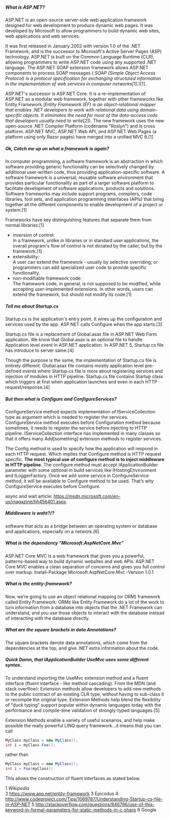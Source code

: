 ##### What is ASP.NET?

ASP.NET is an open-source server-side web application framework designed for web development to produce dynamic web pages. It was developed by Microsoft to allow programmers to build dynamic web sites, web applications and web services.

It was first released in January 2002 with version 1.0 of the .NET Framework, and is the successor to Microsoft's Active Server Pages (ASP) technology. ASP.NET is built on the Common Language Runtime (CLR), allowing programmers to write ASP.NET code using any supported .NET language. The ASP.NET SOAP extension framework allows ASP.NET components to process SOAP messages ( _SOAP (Simple Object Access Protocol) is a protocol specification for exchanging structured information in the implementation of web services in computer networks[1]._)[1].

ASP.NET's successor is ASP.NET Core. It is a re-implementation of ASP.NET as a modular web framework, together with other frameworks like Entity Framework (_Entity Framework (EF) is an object-relational mapper that enables .NET developers to work with relational data using domain-specific objects. It eliminates the need for most of the data-access code that developers usually need to write_[2]). The new framework uses the new open-source .NET Compiler Platform (codename "Roslyn") and is cross platform. ASP.NET MVC, ASP.NET Web API, and ASP.NET Web Pages (a platform using only Razor pages) have merged into a unified MVC 6.[1]

##### Ok, Catch me up on what a framework is again?
In computer programming, a software framework is an abstraction in which software providing generic functionality can be selectively changed by additional user-written code, thus providing application-specific software. A software framework is a universal, reusable software environment that provides particular functionality as part of a larger software platform to facilitate development of software applications, products and solutions. Software frameworks may include support programs, compilers, code libraries, tool sets, and application programming interfaces (APIs) that bring together all the different components to enable development of a project or system.[1]

Frameworks have key distinguishing features that separate them from normal libraries:[1]

- inversion of control:   
In a framework, unlike in libraries or in standard user applications, the overall program's flow of control is not dictated by the caller, but by the framework.[1]
- extensibility:   
A user can extend the framework - usually by selective overriding; or programmers can add specialized user code to provide specific functionality.
- non-modifiable framework code:    
The framework code, in general, is not supposed to be modified, while accepting user-implemented extensions. In other words, users can extend the framework, but should not modify its code.[1]

##### Tell me about Startup.cs
Startup.cs is the application's entry point. It wires up the configuration and services used by the app. ASP.NET calls Configure when the app starts.[3]

Startup.cs file is a replacement of Global.asax file in ASP.NET Web Form application. We know that Global.asax is an optional file to handle Application level event in ASP.NET application. In ASP.NET 5, Startup.cs file has introduce to server same.[4]

Though the purpose is the same, the implementation of Startup.cs file is entirely different. Global.asax file contains mostly application level pre-defined events where Startup.cs file is more about registering services and injection of modules in HTTP pipeline. Startup.cs file contains Startup class which triggers at first when application launches and even in each HTTP request/response.[4]

##### But then what is Configure and ConfigureServices?
ConfigureService method expects implementation of IServiceCollection type as argument which is needed to register the services. ConfigureService method executes before Configuration method because sometimes, it needs to register the service before injecting to HTTP pipeline. IServiceCollection interface has implemented in many classes so that it offers many Add[something] extension methods to register services.

The Config method is used to specify how the application will respond in each HTTP request. Which implies that Configure method is HTTP request specific. __The most typical use of configure method is to inject middleware in HTTP pipeline.__ The configure method must accept IApplicationBuilder parameter with some optional in build services like IHostingEnvironment and ILoggerFactory. Once we add some service in ConfigureService method, it will be available to Configure method to be used. That’s why ConfigureService executes before Configure.

async and wait article: https://msdn.microsoft.com/en-us/magazine/hh456401.aspx.

##### Middleware is waht?/?
software that acts as a bridge between an operating system or database and applications, especially on a network.[6]

##### What is the dependency "Microsoft.AspNetCore.Mvc"
ASP.NET Core MVC is a web framework that gives you a powerful, patterns-based way to build dynamic websites and web APIs. ASP.NET Core MVC enables a clean separation of concerns and gives you full control over markup.
Install-Package Microsoft.AspNetCore.Mvc -Version 1.0.1

##### What is the entity-framework?
Now, we’re going to use an object relational mapping (or ORM) framework called Entity Framework. ORMs like Entity Framework do a lot of the work to turn information from a database into objects that the .NET Framework can understand, and you use those objects to interact with the database instead of interacting with the database directly.

##### What are the square brackets in data Annotations?
The square brackets denote data annotations, which come from the dependencies at the top, and give .NET extra information about the code.

##### Quick Damn, that _IApplicationBuilder UseMvc_ uses some different syntax.
To understand importing the UseMvc extension method and a fluent interface (fluent interface - like method cascading).  From the MDN (and stack overflow):
Extension methods allow developers to add new methods to the public contract of an existing CLR type, without having to sub-class it or recompile the original type. Extension Methods help blend the flexibility of "duck typing" support popular within dynamic languages today with the performance and compile-time validation of strongly-typed languages.[5]

Extension Methods enable a variety of useful scenarios, and help make possible the really powerful LINQ query framework...it means that you can call
``` c#
MyClass myClass = new MyClass();
int i = myClass.Foo();
```
rather than
``` c#
MyClass myClass = new MyClass();
int i = Foo(myClass);
```
This allows the construction of fluent interfaces as stated below.

1 _Wikipedia_  
2 https://www.asp.net/entity-framework
3 Epicodus
4 http://www.codeproject.com/Tips/1069787/Understanding-Startup-cs-file-in-ASP-NET
5 http://stackoverflow.com/questions/846766/use-of-this-keyword-in-formal-parameters-for-static-methods-in-c-sharp
6 Google
